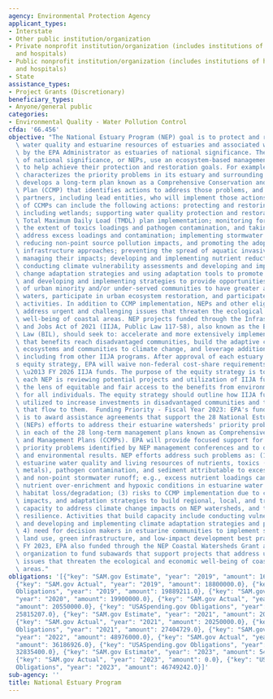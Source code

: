```yaml
---
agency: Environmental Protection Agency
applicant_types:
- Interstate
- Other public institution/organization
- Private nonprofit institution/organization (includes institutions of higher education
  and hospitals)
- Public nonprofit institution/organization (includes institutions of higher education
  and hospitals)
- State
assistance_types:
- Project Grants (Discretionary)
beneficiary_types:
- Anyone/general public
categories:
- Environmental Quality - Water Pollution Control
cfda: '66.456'
objective: "The National Estuary Program (NEP) goal is to protect and restore the\
  \ water quality and estuarine resources of estuaries and associated watersheds designated\
  \ by the EPA Administrator as estuaries of national significance. The 28 estuaries\
  \ of national significance, or NEPs, use an ecosystem-based management approach\
  \ to help achieve their protection and restoration goals. For example, each NEP\
  \ characterizes the priority problems in its estuary and surrounding watershed,\
  \ develops a long-term plan known as a Comprehensive Conservation and Management\
  \ Plan (CCMP) that identifies actions to address those problems, and identifies\
  \ partners, including lead entities, who will implement those actions. Implementation\
  \ of CCMPs can include the following actions: protecting and restoring habitat,\
  \ including wetlands; supporting water quality protection and restoration, including\
  \ Total Maximum Daily Load (TMDL) plan implementation; monitoring for, assessing\
  \ the extent of toxics loadings and pathogen contamination, and taking steps to\
  \ address excess loadings and contamination; implementing stormwater management,\
  \ reducing non-point source pollution impacts, and promoting the adoption of green\
  \ infrastructure approaches; preventing the spread of aquatic invasive species and/or\
  \ managing their impacts; developing and implementing nutrient reduction strategies;\
  \ conducting climate vulnerability assessments and developing and implementing climate\
  \ change adaptation strategies and using adaptation tools to promote coastal resilience;\
  \ and developing and implementing strategies to provide opportunities for residents\
  \ of urban minority and/or under-served communities to have greater access to urban\
  \ waters, participate in urban ecosystem restoration, and participate in capacity-building/educational\
  \ activities. In addition to CCMP implementation, NEPs and other eligible recipients,\
  \ address urgent and challenging issues that threaten the ecological and economic\
  \ well-being of coastal areas. NEP projects funded through the Infrastructure Investment\
  \ and Jobs Act of 2021 (IIJA, Public Law 117-58), also known as the Bipartisan Infrastructure\
  \ Law (BIL), should seek to: accelerate and more extensively implement CCMPs, ensure\
  \ that benefits reach disadvantaged communities, build the adaptive capacity of\
  \ ecosystems and communities to climate change, and leverage additional resources,\
  \ including from other IIJA programs. After approval of each estuary program\u2019\
  s equity strategy, EPA will waive non-federal cost-share requirements for FY 2024\
  \ \u2013 FY 2026 IIJA funds. The purpose of the equity strategy is to ensure that\
  \ each NEP is reviewing potential projects and utilization of IIJA funds through\
  \ the lens of equitable and fair access to the benefits from environmental programs\
  \ for all individuals. The equity strategy should outline how IIJA funds will be\
  \ utilized to increase investments in disadvantaged communities and the benefits\
  \ that flow to them.  Funding Priority - Fiscal Year 2023: EPA's funding priority\
  \ is to award assistance agreements that support the 28 National Estuary Programs'\
  \ (NEPs) efforts to address their estuarine watersheds' priority problems identified\
  \ in each of the 28 long-term management plans known as Comprehensive Conservation\
  \ and Management Plans (CCMPs). EPA will provide focused support for NEPs to address\
  \ priority problems identified by NEP management conferences and to document accomplishments\
  \ and environmental results. NEP efforts address such problems as: (1) impacts on\
  \ estuarine water quality and living resources of nutrients, toxics (chemical, heavy\
  \ metals), pathogen contamination, and sediment attributable to excess loadings\
  \ and non-point stormwater runoff; e.g., excess nutrient loadings can result in\
  \ nutrient over-enrichment and hypoxic conditions in estuarine water bodies; (2)\
  \ habitat loss/degradation; (3) risks to CCMP implementation due to climate change\
  \ impacts, and adaptation strategies to build regional, local, and tribal officials'\
  \ capacity to address climate change impacts on NEP watersheds, and to promote community\
  \ resilience. Activities that build capacity include conducting vulnerability assessments\
  \ and developing and implementing climate adaptation strategies and programs; and\
  \ 4) need for decision makers in estuarine communities to implement sustainable\
  \ land use, green infrastructure, and low-impact development best practices. In\
  \ FY 2023, EPA also funded through the NEP Coastal Watersheds Grant an intermediary\
  \ organization to fund subawards that support projects that address urgent and challenging\
  \ issues that threaten the ecological and economic well-being of coastal and estuarine\
  \ areas."
obligations: '[{"key": "SAM.gov Estimate", "year": "2019", "amount": 16800000.0},
  {"key": "SAM.gov Actual", "year": "2019", "amount": 18800000.0}, {"key": "USASpending.gov
  Obligations", "year": "2019", "amount": 19889211.0}, {"key": "SAM.gov Estimate",
  "year": "2020", "amount": 19900000.0}, {"key": "SAM.gov Actual", "year": "2020",
  "amount": 20550000.0}, {"key": "USASpending.gov Obligations", "year": "2020", "amount":
  25815207.0}, {"key": "SAM.gov Estimate", "year": "2021", "amount": 20600000.0},
  {"key": "SAM.gov Actual", "year": "2021", "amount": 20250000.0}, {"key": "USASpending.gov
  Obligations", "year": "2021", "amount": 27404729.0}, {"key": "SAM.gov Estimate",
  "year": "2022", "amount": 48976000.0}, {"key": "SAM.gov Actual", "year": "2022",
  "amount": 36186926.0}, {"key": "USASpending.gov Obligations", "year": "2022", "amount":
  32835400.0}, {"key": "SAM.gov Estimate", "year": "2023", "amount": 54013000.0},
  {"key": "SAM.gov Actual", "year": "2023", "amount": 0.0}, {"key": "USASpending.gov
  Obligations", "year": "2023", "amount": 46749242.0}]'
sub-agency: ''
title: National Estuary Program
---
```

